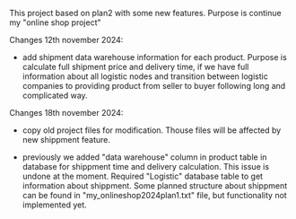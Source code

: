 
This project based on plan2 with some new features. Purpose is continue my "online shop project"

Changes 12th november 2024:

- add shipment data warehouse information for each product. Purpose is calculate full shipment price and delivery time, if we have full information about all logistic nodes and transition between logistic companies to providing product from seller to buyer following long and complicated way.

Changes 18th november 2024:

- copy old project files for modification. Thouse files will be affected by new shippment feature.

- previously we added "data warehouse" column in product table in database for shippment time and delivery calculation. This issue is undone at the moment. Required "Logistic" database table to get information about shippment. Some planned structure about shippment can be found in "my_onlineshop2024plan1.txt" file, but functionality not implemented yet.


